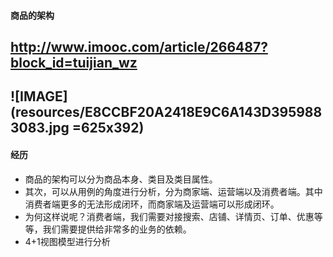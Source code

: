 #### 商品的架构
http://www.imooc.com/article/266487?block_id=tuijian_wz
---
![IMAGE](resources/E8CCBF20A2418E9C6A143D3959883083.jpg =625x392)
---
#### 经历
- 商品的架构可以分为商品本身、类目及类目属性。
- 其次，可以从用例的角度进行分析，分为商家端、运营端以及消费者端。其中消费者端更多的无法形成闭环，而商家端及运营端可以形成闭环。
- 为何这样说呢？消费者端，我们需要对接搜索、店铺、详情页、订单、优惠等等，我们需要提供给非常多的业务的依赖。
- 4+1视图模型进行分析